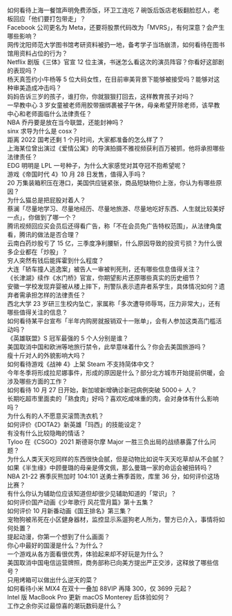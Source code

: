 如何看待上海一餐馆声明免费添饭，环卫工连吃 7 碗饭后饭店老板翻脸怼人，老板回应「他们要打包带走」？  
Facebook 公司更名为 Meta，还要将股票代码改为「MVRS」，有何深意？会产生哪些影响？  
网传沈阳师范大学图书馆考研资料被扔一地，备考学子当场崩溃，如何看待在图书馆用资料占位的行为？  
Netflix 剧版《三体》官宣 12 位主演，书迷怎么看这次的演员阵容？你看好这部剧的表现吗？  
杨天真签约小牛杨等 5 位大码女性，在目前审美背景下能够被接受吗？能够对这种审美造成冲击吗？  
妈妈告诉三岁的孩子，谁打你，你就狠狠打回去，这样教育孩子对吗？  
一早教中心 3 岁女童被老师用胶带捆绑裹被子午休，母亲希望开除老师，该早教中心和老师面临什么法律责任？  
NBA 乔丹要是放在当今联盟，还能封神吗？  
sinx 求导为什么是 cosx？  
距离 2022 国考还剩 1 个月时间，大家都准备的怎么样了？  
上海某位曾出演过《爱情公寓》的导演拍摄不雅视频获利百万被抓，他将承担哪些法律责任？  
EDG 明明是 LPL 一号种子，为什么大家感觉对其夺冠不抱希望呢？  
游戏《帝国时代 4》10 月 28 日发售，值得入手吗？  
20 万集装箱积压在港口，美国供应链紧张，商品短缺物价上涨，你认为有哪些原因？  
为什么猫总是把屁股对着人？  
蔡澜「尽量地学习、尽量地经历、尽量地旅游、尽量地吃好东西、人生就比较美好一点」，你做到了哪一个？  
腾讯视频回应买会员后还得看广告，称「不在会员免广告特权范围」，从法律角度看，腾讯的做法是否合理？  
云南白药炒股亏了 15 亿，三季度净利腰斩，什么原因导致的投资亏损？为什么很多企业都在「炒股」？  
穷人突然有钱后能挥霍到什么程度？  
大连「轿车撞人逃逸案」被告人一审被判死刑，还有哪些信息值得关注？  
《长津湖》续作《水门桥》官宣，你期望影片还原哪些真实的历史细节？  
安徽一学校发现弃婴被从楼上摔下，刑警队表示遗弃者系学生，具体情况如何？遗弃者需承担怎样的法律责任？  
西北大学 23 岁研三生校内坠亡，家属称「多次遭导师辱骂，压力非常大」，还有哪些值得关注的信息？  
如何看待某平台宣布「半年内购房就报销双十一账单」，会有人参加这类高门槛活动吗？  
《英雄联盟》S 冠军最强的 5 个人分别是谁？  
美国取消中国和欧洲等地旅行禁令，此举意味着什么？你会去美国旅游吗？  
瘦十斤对人的外貌影响大吗？  
如何看待游戏《战神 4》上架 Steam 不支持简体中文？  
今年冬季将形成拉尼娜事件，形成的原因是什么？部分北方城市开始提前供暖，会涉及哪些方面的工作？  
如何看待 10 月 27 日开始，新加坡新增确诊新冠病例突破 5000＋ 人？  
长期吃超市里面卖的「熟食肉」好吗？喜欢吃咸味重的肉，会对身体有什么影响吗？  
为什么有的人不愿意买滚筒洗衣机？  
如何评价《DOTA2》新英雄「玛西」的技能设定？  
有没有什么比较隐晦的情话？  
Tyloo 在《CSGO》2021 斯德哥尔摩 Major 一胜三负出局的战绩暴露了什么问题？  
为什么人类天天吃同样的东西很快会腻，但是动物比如说牛天天吃草却从不会腻？  
如果《半生缘》中顾曼璐的母亲是傅文佩，那么曼璐一家的命运会被扭转吗？  
NBA 21-22 赛季灰熊加时 104:101 送勇士赛季首败，库里 36 分，如何评价这场比赛？  
有什么你认为辅助位应该知道但却很少见辅助知道的「常识」？  
如何评价国产动画《少年歌行 风花雪月篇》第十五集？  
如何评价 10 月新番动画《国王排名》第三集？  
宠物狗被吊死在小区健身器材，监控显示系遛狗老人所为，警方已介入，事情将如何处置？  
提起动漫，你第一个想到了什么画面？  
你心中最好的国漫是什么？为什么？  
一个游戏从各方面看很优秀，体验起来却不好玩是为什么？  
美国取消中国电信运营牌照，商务部称已向美方提出严正交涉，这释放了哪些信号？  
只用烤箱可以做出什么逆天的菜？  
如何看待小米 MIX4 在双十一叠加 88VIP 再降 300，仅 3699 元起？  
Intel 版 MacBook Pro 更新 macOS Monterey 后体验如何？  
工作之余你买过最惊喜的潮玩数码是什么？  
